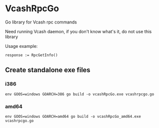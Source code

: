 # VcashRpcGo

Go library for Vcash rpc commands

Need running Vcash daemon, if you don't know what's it, do not use this library

Usage example:

`response := RpcGetInfo()`

## Create standalone exe files
### i386
```
env GOOS=windows GOARCH=386 go build -o vcashRpcGo.exe vcashrpcgo.go
```

### amd64
```
env GOOS=windows GOARCH=amd64 go build -o vcashRpcGo_amd64.exe vcashrpcgo.go
```
